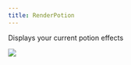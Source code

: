 ```yaml
---
title: RenderPotion
---
```


Displays your current potion effects 

<img src="https://i.imgur.com/Ghh217L.png">